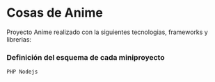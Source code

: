 # Cosas de Anime
Proyecto Anime realizado con la siguientes tecnologias, frameworks y librerias:

### Definición del esquema de cada miniproyecto
    PHP Nodejs